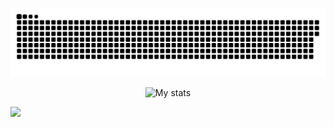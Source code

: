 ![snakeeeeeee gif](https://github.com/ducnguyen1511/ducnguyen1511/blob/output/github-contribution-grid-snake.svg)

<div width="100%" align="center">
  
![My stats](https://github-readme-stats.vercel.app/api?username=ducnguyen1511&show_icons=true&theme=radical&hide_border=true)
</div>

![](https://komarev.com/ghpvc/?username=ducnguyen1511)
